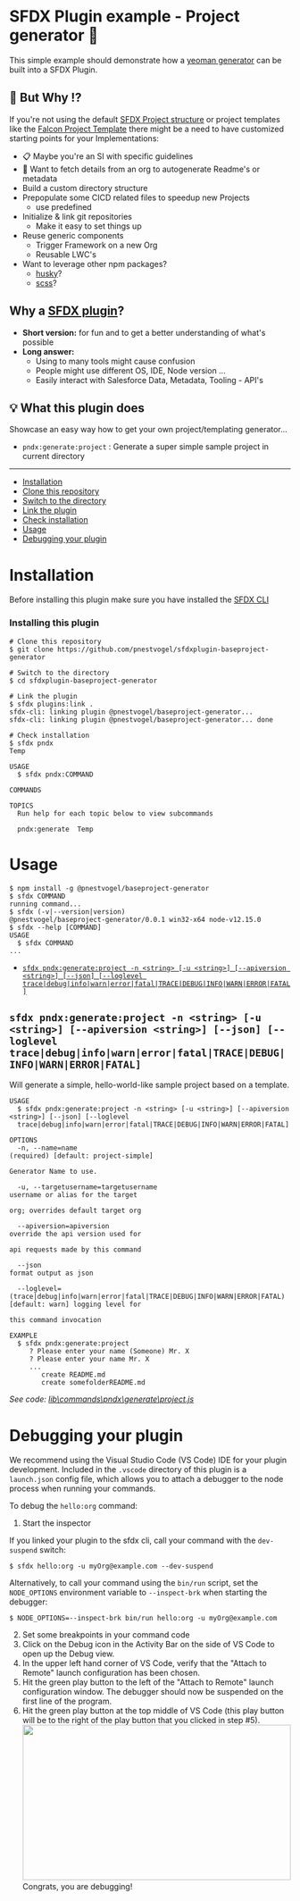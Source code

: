 SFDX Plugin example - Project generator 🎉
================================

This simple example should demonstrate how a [yeoman generator](https://https://yeoman.io/) can be built into a SFDX Plugin. 

## 🤯 But Why ⁉️
If you're not using the default [SFDX Project structure](https://developer.salesforce.com/docs/atlas.en-us.sfdx_dev.meta/sfdx_dev/sfdx_dev_source_file_format.htm) or project templates like the [Falcon Project Template](https://github.com/sfdx-isv/sfdx-falcon-template) there might be a need to have customized starting points for your Implementations:
- 📋 Maybe you're an SI with specific guidelines
- 🤖 Want to fetch details from an org to autogenerate Readme's or metadata
- Build a custom directory structure 
- Prepopulate some CICD related files to speedup new Projects
  - use predefined 
- Initialize & link git repositories
  - Make it easy to set things up
- Reuse generic components
  - Trigger Framework on a new Org
  - Reusable LWC's
- Want to leverage other npm packages?
  - [husky](https://www.npmjs.com/package/husky)?
  - [scss](https://www.npmjs.com/package/node-sass)?

## Why a [SFDX plugin](https://developer.salesforce.com/docs/atlas.en-us.sfdx_cli_plugins.meta/sfdx_cli_plugins/cli_plugins.htm)?
- **Short version:** for fun and to get a better understanding of what's possible
- **Long answer:**
  - Using to many tools might cause confusion
  - People might use different OS, IDE, Node version ...
  - Easily interact with Salesforce Data, Metadata, Tooling - API's

## 💡 What this plugin does
Showcase an easy way how to get your own project/templating generator...
- `pndx:generate:project` : Generate a super simple sample project in current directory

---

<!-- toc -->
* [Installation](#installation)
* [Clone this repository](#clone-this-repository)
* [Switch to the directory](#switch-to-the-directory)
* [Link the plugin](#link-the-plugin)
* [Check installation](#check-installation)
* [Usage](#usage)
* [Debugging your plugin](#debugging-your-plugin)
<!-- tocstop -->

# Installation
<!-- install -->
Before installing this plugin make sure you have installed the [SFDX CLI](https://developer.salesforce.com/tools/sfdxcli) 

### Installing this plugin
```sh-session
# Clone this repository
$ git clone https://github.com/pnestvogel/sfdxplugin-baseproject-generator

# Switch to the directory
$ cd sfdxplugin-baseproject-generator

# Link the plugin
$ sfdx plugins:link .
sfdx-cli: linking plugin @pnestvogel/baseproject-generator...
sfdx-cli: linking plugin @pnestvogel/baseproject-generator... done

# Check installation
$ sfdx pndx
Temp

USAGE
  $ sfdx pndx:COMMAND

COMMANDS

TOPICS
  Run help for each topic below to view subcommands

  pndx:generate  Temp
```


# Usage
<!-- usage -->
```sh-session
$ npm install -g @pnestvogel/baseproject-generator
$ sfdx COMMAND
running command...
$ sfdx (-v|--version|version)
@pnestvogel/baseproject-generator/0.0.1 win32-x64 node-v12.15.0
$ sfdx --help [COMMAND]
USAGE
  $ sfdx COMMAND
...
```
<!-- usagestop -->
<!-- commands -->
* [`sfdx pndx:generate:project -n <string> [-u <string>] [--apiversion <string>] [--json] [--loglevel trace|debug|info|warn|error|fatal|TRACE|DEBUG|INFO|WARN|ERROR|FATAL]`](#sfdx-pndxgenerateproject--n-string--u-string---apiversion-string---json---loglevel-tracedebuginfowarnerrorfataltracedebuginfowarnerrorfatal)

## `sfdx pndx:generate:project -n <string> [-u <string>] [--apiversion <string>] [--json] [--loglevel trace|debug|info|warn|error|fatal|TRACE|DEBUG|INFO|WARN|ERROR|FATAL]`

Will generate a simple, hello-world-like sample project based on a template.

```
USAGE
  $ sfdx pndx:generate:project -n <string> [-u <string>] [--apiversion <string>] [--json] [--loglevel 
  trace|debug|info|warn|error|fatal|TRACE|DEBUG|INFO|WARN|ERROR|FATAL]

OPTIONS
  -n, --name=name                                                                   (required) [default: project-simple]
                                                                                    Generator Name to use.

  -u, --targetusername=targetusername                                               username or alias for the target
                                                                                    org; overrides default target org

  --apiversion=apiversion                                                           override the api version used for
                                                                                    api requests made by this command

  --json                                                                            format output as json

  --loglevel=(trace|debug|info|warn|error|fatal|TRACE|DEBUG|INFO|WARN|ERROR|FATAL)  [default: warn] logging level for
                                                                                    this command invocation

EXAMPLE
  $ sfdx pndx:generate:project
     ? Please enter your name (Someone) Mr. X
     ? Please enter your name Mr. X
     ...  
        create README.md
        create somefolderREADME.md
```

_See code: [lib\commands\pndx\generate\project.js](https://github.com/pnestvogel/sfdxplugin-baseproject-generator/blob/v0.0.1/lib\commands\pndx\generate\project.js)_
<!-- commandsstop -->
<!-- debugging-your-plugin -->
# Debugging your plugin
We recommend using the Visual Studio Code (VS Code) IDE for your plugin development. Included in the `.vscode` directory of this plugin is a `launch.json` config file, which allows you to attach a debugger to the node process when running your commands.

To debug the `hello:org` command: 
1. Start the inspector
  
If you linked your plugin to the sfdx cli, call your command with the `dev-suspend` switch: 
```sh-session
$ sfdx hello:org -u myOrg@example.com --dev-suspend
```
  
Alternatively, to call your command using the `bin/run` script, set the `NODE_OPTIONS` environment variable to `--inspect-brk` when starting the debugger:
```sh-session
$ NODE_OPTIONS=--inspect-brk bin/run hello:org -u myOrg@example.com
```

2. Set some breakpoints in your command code
3. Click on the Debug icon in the Activity Bar on the side of VS Code to open up the Debug view.
4. In the upper left hand corner of VS Code, verify that the "Attach to Remote" launch configuration has been chosen.
5. Hit the green play button to the left of the "Attach to Remote" launch configuration window. The debugger should now be suspended on the first line of the program. 
6. Hit the green play button at the top middle of VS Code (this play button will be to the right of the play button that you clicked in step #5).
<br><img src=".images/vscodeScreenshot.png" width="480" height="278"><br>
Congrats, you are debugging!

